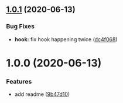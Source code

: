 ## [1.0.1](https://github.com/Astrak/semantic-release-boiler/compare/v1.0.0...v1.0.1) (2020-06-13)


### Bug Fixes

* **hook:** fix hook happening twice ([dc4f068](https://github.com/Astrak/semantic-release-boiler/commit/dc4f0684679cce3685e88d4a9aad63f271085b4a))

# 1.0.0 (2020-06-13)


### Features

* add readme ([9b47d10](https://github.com/Astrak/semantic-release-boiler/commit/9b47d10fa5b4644beb9dd8b865cdab29f0425033))
